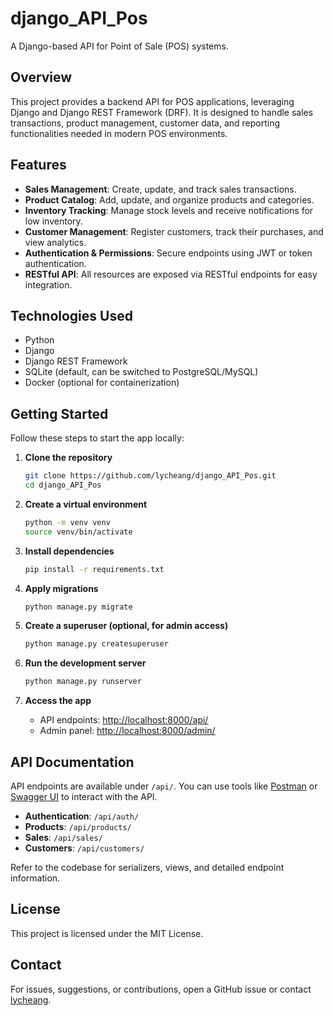 # django_API_Pos

A Django-based API for Point of Sale (POS) systems.

## Overview

This project provides a backend API for POS applications, leveraging Django and Django REST Framework (DRF). It is designed to handle sales transactions, product management, customer data, and reporting functionalities needed in modern POS environments.

## Features

- **Sales Management**: Create, update, and track sales transactions.
- **Product Catalog**: Add, update, and organize products and categories.
- **Inventory Tracking**: Manage stock levels and receive notifications for low inventory.
- **Customer Management**: Register customers, track their purchases, and view analytics.
- **Authentication & Permissions**: Secure endpoints using JWT or token authentication.
- **RESTful API**: All resources are exposed via RESTful endpoints for easy integration.

## Technologies Used

- Python
- Django
- Django REST Framework
- SQLite (default, can be switched to PostgreSQL/MySQL)
- Docker (optional for containerization)

## Getting Started

Follow these steps to start the app locally:

1. **Clone the repository**
   ```bash
   git clone https://github.com/lycheang/django_API_Pos.git
   cd django_API_Pos
   ```

2. **Create a virtual environment**
   ```bash
   python -m venv venv
   source venv/bin/activate
   ```

3. **Install dependencies**
   ```bash
   pip install -r requirements.txt
   ```

4. **Apply migrations**
   ```bash
   python manage.py migrate
   ```

5. **Create a superuser (optional, for admin access)**
   ```bash
   python manage.py createsuperuser
   ```

6. **Run the development server**
   ```bash
   python manage.py runserver
   ```

7. **Access the app**
   - API endpoints: [http://localhost:8000/api/](http://localhost:8000/api/)
   - Admin panel: [http://localhost:8000/admin/](http://localhost:8000/admin/)

## API Documentation

API endpoints are available under `/api/`. You can use tools like [Postman](https://www.postman.com/) or [Swagger UI](https://swagger.io/tools/swagger-ui/) to interact with the API.

- **Authentication**: `/api/auth/`
- **Products**: `/api/products/`
- **Sales**: `/api/sales/`
- **Customers**: `/api/customers/`

Refer to the codebase for serializers, views, and detailed endpoint information.


## License

This project is licensed under the MIT License.

## Contact

For issues, suggestions, or contributions, open a GitHub issue or contact [lycheang](https://github.com/lycheang).
